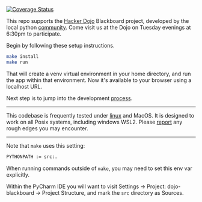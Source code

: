 
[![Coverage Status](https://coveralls.io/repos/github/jhanley634/dojo-blackboard/badge.svg?branch=main)](https://coveralls.io/github/jhanley634/dojo-blackboard?branch=main)

This repo supports the [Hacker Dojo](https://www.hackerdojo.com) Blackboard project,
developed by the local python [community](https://www.meetup.com/hackerdojo/events).
Come visit us at the Dojo on Tuesday evenings at 6:30pm to participate.

Begin by following these setup instructions.
```bash
make install
make run
```
That will create a venv virtual environment in your home directory,
and run the app within that environment.
Now it's available to your browser using a localhost URL.

Next step is to jump into the development [process](docs/).

----

This codebase is frequently tested under [linux](https://ubuntu.com) and MacOS.
It is designed to work on all Posix systems, including windows WSL2.
Please [report](https://github.com/jhanley634/dojo-blackboard/issues)
any rough edges you may encounter.

----

Note that `make` uses this setting:
```bash
PYTHONPATH := src:.
```
When running commands outside of `make`, you may need to set this env var explicitly.

Within the PyCharm IDE you will want to visit Settings ->
Project: dojo-blackboard -> Project Structure, and mark the `src` directory as Sources.
